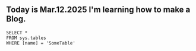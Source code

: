 ## Today is Mar.12.2025 I'm learning how to make a Blog.


 ```tsql
 SELECT *
 FROM sys.tables
 WHERE [name] = 'SomeTable'
 ```

